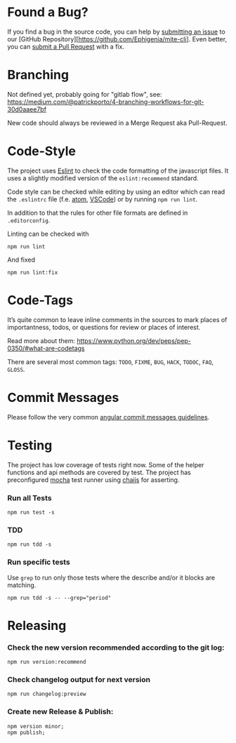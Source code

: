 Found a Bug?
===============================================================================
If you find a bug in the source code, you can help by
[submitting an issue](https://github.com/Ephigenia/mite-cli/issues) to our [GitHub Repository][https://github.com/Ephigenia/mite-cli]. Even better, you can [submit a Pull Request](https://github.com/Ephigenia/mite-cli/pulls) with a fix.


Branching
===============================================================================

Not defined yet, probably going for "gitlab flow", see: https://medium.com/@patrickporto/4-branching-workflows-for-git-30d0aaee7bf

New code should always be reviewed in a Merge Request aka Pull-Request.


Code-Style
===============================================================================
The project uses [Eslint](eslint.org) to check the code formatting of the javascript files. It uses a slightly modified version of the `eslint:recommend` standard.

Code style can be checked while editing by using an editor which can read the `.eslintrc` file (f.e. [atom](https://atom.io), [VSCode](https://code.visualstudio.com/)) or by running `npm run lint`.

In addition to that the rules for other file formats are defined in `.editorconfig`.

Linting can be checked with

    npm run lint

And fixed

    npm run lint:fix


Code-Tags
===============================================================================

It’s quite common to leave inline comments in the sources to mark places of importantness, todos, or questions for review or places of interest.

Read more about them: https://www.python.org/dev/peps/pep-0350/#what-are-codetags

There are several most common tags: `TODO`, `FIXME`, `BUG`, `HACK`, `TODOC`, `FAQ`, `GLOSS`.


Commit Messages
===============================================================================
Please follow the very common [angular commit messages guidelines](https://github.com/angular/angular/blob/master/CONTRIBUTING.md#-commit-message-guidelines).


Testing
===============================================================================

The project has low coverage of tests right now. Some of the helper functions and api methods are covered by test. The project has preconfigured [mocha](https://mochajs.org/) test runner using [chaijs](https://www.chaijs.com/) for asserting.

### Run all Tests

    npm run test -s

### TDD

    npm run tdd -s

### Run specific tests

Use `grep` to run only those tests where the describe and/or it blocks are matching.

    npm run tdd -s -- --grep="period"


Releasing
===============================================================================

### Check the new version recommended according to the git log:

    npm run version:recommend

### Check changelog output for next version

    npm run changelog:preview

### Create new Release & Publish:

    npm version minor;
    npm publish;
